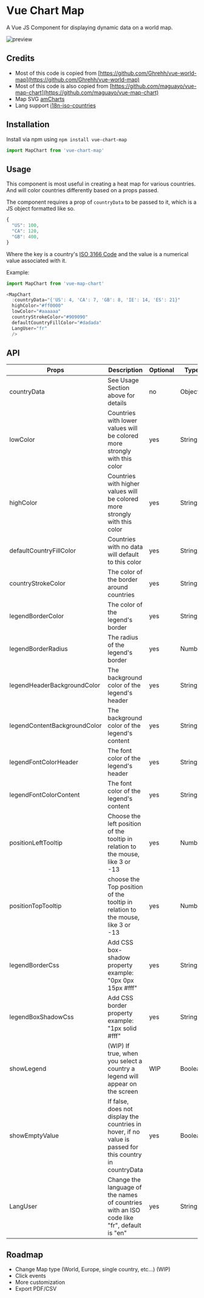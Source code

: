 # Vue Chart Map

A Vue JS Component for displaying dynamic data on a world map.

![preview](https://raw.githubusercontent.com/ronael/vue-map-chart/master/preview/preview-world.png)


## Credits

- Most of this code is copied from [https://github.com/Ghrehh/vue-world-map](https://github.com/Ghrehh/vue-world-map)
- Most of this code is also copied from [https://github.com/maguayo/vue-map-chart](https://github.com/maguayo/vue-map-chart)
- Map SVG [amCharts](https://www.amcharts.com/svg-maps/?map=world)
- Lang support [i18n-iso-countries](https://github.com/michaelwittig/node-i18n-iso-countries)


## Installation

Install via npm using `npm install vue-chart-map`
``` javascript
import MapChart from 'vue-chart-map'
```

## Usage

This component is most useful in creating a heat map for various countries. And
will color countries differently based on a props passed.

The component requires a prop of `countryData` to be passed to it, which is a JS
object formatted like so.

``` javascript
{
  "US": 100,
  "CA": 120,
  "GB": 400,
}
```

Where the key is a country's
[ISO 3166 Code](https://en.wikipedia.org/wiki/ISO_3166) and the value is a
numerical value associated with it.

Example:
``` javascript
import MapChart from 'vue-map-chart'

<MapChart
  :countryData="{'US': 4, 'CA': 7, 'GB': 8, 'IE': 14, 'ES': 21}"
  highColor="#ff0000"
  lowColor="#aaaaaa"
  countryStrokeColor="#909090"
  defaultCountryFillColor="#dadada"
  LangUser="fr"
  />
```

## API

| Props | Description | Optional |Type|
| --- | --- | --- |--- |
| countryData | See Usage Section above for details  | no | Object |
| lowColor | Countries with lower values will be colored more strongly with this color | yes | String|
| highColor | Countries with higher values will be colored more strongly with this color | yes | String|
| defaultCountryFillColor | Countries with no data will default to this color | yes |String |
| countryStrokeColor | The color of the border around countries | yes | String|
| legendBorderColor |  The color of the legend's border | yes | String|
| legendBorderRadius |  The radius of the legend's border | yes |Number|
| legendHeaderBackgroundColor |  The background color of the legend's header | yes |String|
| legendContentBackgroundColor |  The background color of the legend's content | yes |String|
| legendFontColorHeader |  The font color of the legend's header | yes |String|
| legendFontColorContent |  The font color of the legend's content | yes |String|
| positionLeftTooltip |  Choose the left position of the tooltip in relation to the mouse, like 3 or -13 | yes |Number|
| positionTopTooltip |  choose the Top position of the tooltip in relation to the mouse, like 3 or -13 | yes |Number|
| legendBorderCss |  Add CSS box-shadow property example: "0px 0px 15px #fff" | yes |String|
| legendBoxShadowCss |  Add CSS border property example: "1px solid #fff" | yes |String|
| showLegend | (WIP) If true, when you select a country a legend will appear on the screen | WIP |Boolean|
| showEmptyValue | If false, does not display the countries in hover, if no value is passed for this country in countryData | yes |Boolean|
| LangUser | Change the language of the names of countries with an ISO code like "fr", default is "en" | yes |String|




## Roadmap
- Change Map type (World, Europe, single country, etc...) (WIP)
- Click events
- More customization
- Export PDF/CSV